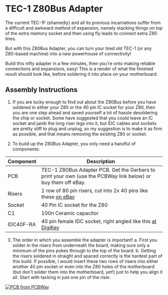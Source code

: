 # TEC-1 Z80Bus Adapter

The current TEC-1F (shamedly) and all its previous incarnations suffer from a difficult and awkward method of expansion, 
namely stacking things on top of the extra memory socket and then using fly leads to connect extra Z80 lines.

But with this Z80Bus Adapter, you can turn your tired old TEC-1 (or any Z80-based machine) into a new powerhouse of connectivity!

Build this nifty adapter in a few minutes, then you're onto making reliable connections and expansions, easy! This is a render
of what the finished result should look like, before soldering it into place on your motherboard.

## Assembly Instructions
1. If you are lucky enough to find out about the Z80Bus before you have soldered in either your Z80 or the 40 pin IC socket
for your Z80, then you are one step ahead and saved yourself a lot of hassle desoldering the chip or socket. Some have
suggested that you could leave an IC socket and jamb the long riser legs into it, but IDC cables and sockets are pretty stiff
to plug and unplug, so my suggestion is to make it as firm as possible, and that means removing the existing Z80 or socket.

2. To build up the Z80Bus Adapter, you only need a handful of components:

| Component | Description |
|---|---|
| PCB | TEC-1 Z80Bus Adapter PCB. Get the Gerbers to print your own (use the PCBWay link below) or buy them off eBay.|
| Risers | 1 row of 80 pin risers, cut into 2x 40 pins like these [on eBay](https://www.ebay.com.au/itm/283986436718)|
| Socket | 40 Pin IC socket for the Z80 |
| C1 | 100n Ceramic capacitor |
| IDC40F-RA | 40 pin female IDC socket, right angled  like this [at DigiKey](https://www.digikey.com.au/en/products/detail/sullins-connector-solutions/SFH11-PBPC-D20-RA-BK/1990101)|

3. The order in which you assemble the adapter is important!
a. First you solder in the risers from underneath the board, making sure only a minimum of the pins pokes through to the top of the board.
b. Getting the risers soldered in straight and spaced correctly is the hardest part of this build. If possible, I would insert these two rows of risers into either another 40 pin socket or even into the Z80 holes of the motherboard (but don't solder them into the motherboard, yet!) just to help you align it all.
Start with tacking in just one pin of the riser. 

<a href="https://www.pcbway.com/project/shareproject/W236084ASZ31_TEC_Z80Bus_Converter_fd657783.html"><img src="https://www.pcbway.com/project/img/images/frompcbway-1220.png" alt="PCB from PCBWay" /></a>
